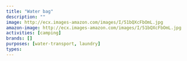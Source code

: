 ```yaml
---
title: "Water bag"
description: ""
image: http://ecx.images-amazon.com/images/I/51bQXcFbOmL.jpg
amazon-image: http://ecx.images-amazon.com/images/I/51bQXcFbOmL.jpg
activities: [camping]
brands: []
purposes: [water-transport, laundry]
types:
---
```

